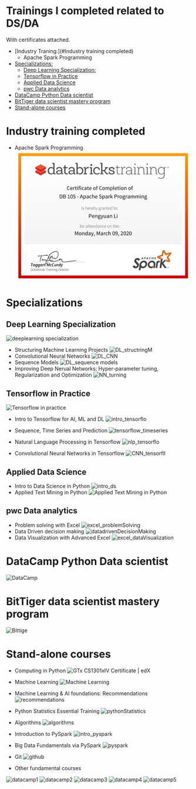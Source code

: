

# Trainings I completed related to DS/DA 
With certificates attached.

- [Industry Traning:](#Industry training completed)
  * Apache Spark Programming
- [Specializations:](#specializations)
  * [Deep Learning Specialization:](#deep-learning-specialization)
  * [Tensorflow in Practice](#tensorflow-in-practice)
  * [Applied Data Science](#applied-data-science)
  * [pwc Data analytics](#pwc-data-analytics)
- [DataCamp Python Data scientist](#datacamp-python-data-scientist)
- [BitTiger data scientist mastery program](#bittiger-data-scientist-mastery-program)
- [Stand-alone courses](#stand-alone-courses)

# Industry training completed
* Apache Spark Programming 
  ![DB105](./certificate/image/DB105.png)
# Specializations
## Deep Learning Specialization
![deeplearning specialization](https://i.imgur.com/T46PSfC.jpg)

* Structuring Machine Learning Projects
![DL_structringM](https://i.imgur.com/UgtdTdX.jpg)
* Convolutional Neural Networks
![DL_CNN](https://i.imgur.com/VaWPQCz.jpg)
* Sequence Models
![DL_sequence models](https://i.imgur.com/bu9KxL3.jpg)
* Improving Deep Nerual Networks: Hyper-parameter tuning, Regularization and Optimization
![NN_turning](https://i.imgur.com/ImgDUCL.jpg)


## Tensorflow in Practice
![Tensorflow in practice](https://i.imgur.com/vm8B5No.jpg)
* Intro to Tensorflow for AI, ML and DL
![intro_tensorflo](https://i.imgur.com/Oc8ZPTK.jpg)

* Sequence, Time Series and Prediction
![tensorflow_timeseries](https://i.imgur.com/x4t2us6.jpg)
* Natural Language Processing in Tensorflow
 ![nlp_tensorflo](https://i.imgur.com/TAVEcXX.jpg)
 * Convolutional Neural Networks in Tensorflow
 ![CNN_tensorfll](https://i.imgur.com/JhssZby.jpg)

## Applied Data Science 
* Intro to Data Science in Python
![intro_ds](https://i.imgur.com/ZReHv5q.jpg)
* Applied Text Mining in Python
![Applied Text Mining in Python](https://i.imgur.com/0cLF84u.jpg)

## pwc Data analytics
* Problem solving with Excel 
![excel_problemSolving](https://i.imgur.com/prLvLq8.jpg)
* Data Driven decision making
![datadrivenDecisionMaking](https://i.imgur.com/tZ0bJMl.jpg)
* Data Visualization with Advanced Excel
![excel_dataVisualization](https://i.imgur.com/8JnsxLb.jpg)

# DataCamp Python Data scientist
![DataCamp](https://i.imgur.com/a9ICBxP.jpg)
# BitTiger data scientist mastery program
![Bittige](https://i.imgur.com/SDOBxns.png)



# Stand-alone courses
* Computing in Python
![GTx CS1301xIV Certificate | edX](https://i.imgur.com/l453x6d.jpg)

* Machine Learning 
![Machine Learning](https://i.imgur.com/uMxY92q.jpg)

* Machine Learning & AI foundations: Recommendations
![recommendations](https://i.imgur.com/mBekUou.jpg)
* Python Statistics Essential Training
![pythonStatistics](https://i.imgur.com/TfV4PCH.jpg)
* Algorithms
![algorithms](https://i.imgur.com/aNuboPX.jpg)
* Introduction to PySpark
![intro_pyspark](https://i.imgur.com/fYXsOYz.jpg)
* Big Data Fundamentals via PySpark
![pyspark](https://i.imgur.com/gEOhUf2.jpg)
* Git
![github](https://i.imgur.com/OAexeXc.jpg)

* Other fundamental courses

![datacamp1](https://i.imgur.com/3nr2YEX.png)
![datacamp2](https://i.imgur.com/gUrd8Wg.png)
![datacamp3](https://i.imgur.com/eoVDFPq.png)
![datacamp4](https://i.imgur.com/pZyeicm.png)
![datacamp5](https://i.imgur.com/s7eSN2C.png)

